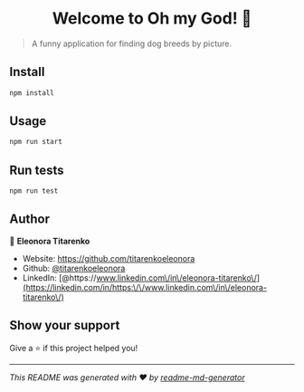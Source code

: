<h1 align="center">Welcome to  Oh my God! 👋</h1>
<p>
</p>

> A funny application for finding dog breeds by picture.

## Install

```sh
npm install
```

## Usage

```sh
npm run start
```

## Run tests

```sh
npm run test
```

## Author

👤 **Eleonora Titarenko**

* Website: https://github.com/titarenkoeleonora
* Github: [@titarenkoeleonora](https://github.com/titarenkoeleonora)
* LinkedIn: [@https:\/\/www.linkedin.com\/in\/eleonora-titarenko\/](https://linkedin.com/in/https:\/\/www.linkedin.com\/in\/eleonora-titarenko\/)

## Show your support

Give a ⭐️ if this project helped you!

***
_This README was generated with ❤️ by [readme-md-generator](https://github.com/kefranabg/readme-md-generator)_